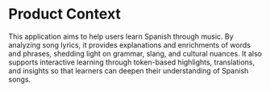 # Product Context

This application aims to help users learn Spanish through music. By analyzing song lyrics, it provides explanations and enrichments of words and phrases, shedding light on grammar, slang, and cultural nuances. It also supports interactive learning through token-based highlights, translations, and insights so that learners can deepen their understanding of Spanish songs.
